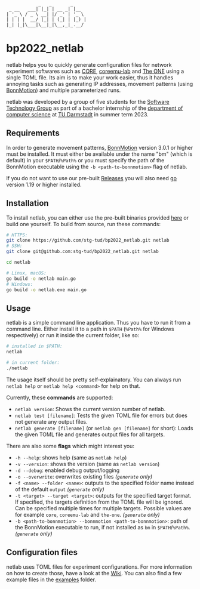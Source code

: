 ```
            _   _       _
 _ __   ___| |_| | __ _| |__
| '_ \ / _ \ __| |/ _' | '_ \
| | | |  __/ |_| | (_| | |_) |
|_| |_|\___|\__|_|\__,_|_.__/
```

# bp2022_netlab

netlab helps you to quickly generate configuration files for network experiment softwares such as [CORE](http://coreemu.github.io/core/), [coreemu-lab](https://github.com/gh0st42/coreemu-lab) and [The ONE](https://github.com/akeranen/the-one) using a single TOML file. Its aim is to make your work easier, thus it handles annoying tasks such as generating IP addresses, movement patterns (using [BonnMotion](https://sys.cs.uos.de/bonnmotion/)) and multiple parameterized runs.

netlab was developed by a group of five students for the [Software Technology Group](https://www.stg.tu-darmstadt.de/main_stg/index.en.jsp) as part of a bachelor internship of the [department of computer science](https://www.informatik.tu-darmstadt.de/fb20/index.en.jsp) at [TU Darmstadt](https://www.tu-darmstadt.de/index.en.jsp) in summer term 2023.

## Requirements

In order to generate movement patterns, [BonnMotion](https://sys.cs.uos.de/bonnmotion/) version 3.0.1 or higher must be installed. It must either be available under the name "bm" (which is default) in your `$PATH`/`%Path%` or you must specify the path of the BonnMotion executable using the `-b <path-to-bonnmotion>` flag of netlab.

If you do not want to use our pre-built [Releases](https://github.com/stg-tud/bp2022_netlab/releases) you will also need [go](https://go.dev/) version 1.19 or higher installed.

## Installation

To install netlab, you can either use the pre-built binaries provided [here](https://github.com/stg-tud/bp2022_netlab/releases) or build one yourself. To build from source, run these commands:

```bash
# HTTPS:
git clone https://github.com/stg-tud/bp2022_netlab.git netlab
# SSH:
git clone git@github.com:stg-tud/bp2022_netlab.git netlab

cd netlab

# Linux, macOS:
go build -o netlab main.go
# Windows:
go build -o netlab.exe main.go
```

## Usage

netlab is a simple command line application. Thus you have to run it from a command line. Either install it to a path in `$PATH` (`%Path%` for Windows respectively) or run it inside the current folder, like so:

```bash
# installed in $PATH:
netlab

# in current folder:
./netlab
```

The usage itself should be pretty self-explainatory. You can always run `netlab help` or `netlab help <command>` for help on that.

Currently, these **commands** are supported:

- `netlab version`: Shows the current version number of netlab.
- `netlab test [filename]`: Tests the given TOML file for errors but does not generate any output files.
- `netlab generate [filename]` (or `netlab gen [filename]` for short): Loads the given TOML file and generates output files for all targets.

There are also some **flags** which might interest you:

- `-h --help`: shows help (same as `netlab help`)
- `-v --version`: shows the version (same as `netlab version`)
- `-d --debug`: enabled debug output/logging
- `-o --overwrite`: overwrites existing files _(`generate` only)_
- `-f <name> --folder <name>`: outputs to the specified folder name instead of the default `output` _(`generate` only)_
- `-t <target> --target <target>`: outputs for the specified target format. If specified, the targets definition from the TOML file will be ignored. Can be specified multiple times for multiple targets. Possible values are for example `core`, `coreemu-lab` and `the-one`. _(`generate` only)_
- `-b <path-to-bonnmotion> --bonnmotion <path-to-bonnmotion>`: path of the BonnMotion executable to run, if not installed as `bm` in `$PATH`/`%Path%`. _(`generate` only)_

## Configuration files

netlab uses TOML files for experiment configurations. For more information on how to create those, have a look at the [Wiki](https://github.com/stg-tud/bp2022_netlab/wiki/). You can also find a few example files in the [examples](https://github.com/stg-tud/bp2022_netlab/tree/documentation/examples) folder.
